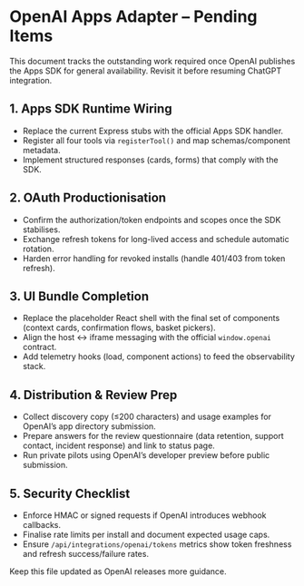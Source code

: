 # OpenAI Apps Adapter – Pending Items

This document tracks the outstanding work required once OpenAI publishes the Apps
SDK for general availability. Revisit it before resuming ChatGPT integration.

## 1. Apps SDK Runtime Wiring
- Replace the current Express stubs with the official Apps SDK handler.
- Register all four tools via `registerTool()` and map schemas/component metadata.
- Implement structured responses (cards, forms) that comply with the SDK.

## 2. OAuth Productionisation
- Confirm the authorization/token endpoints and scopes once the SDK stabilises.
- Exchange refresh tokens for long-lived access and schedule automatic rotation.
- Harden error handling for revoked installs (handle 401/403 from token refresh).

## 3. UI Bundle Completion
- Replace the placeholder React shell with the final set of components (context
  cards, confirmation flows, basket pickers).
- Align the host ↔ iframe messaging with the official `window.openai` contract.
- Add telemetry hooks (load, component actions) to feed the observability stack.

## 4. Distribution & Review Prep
- Collect discovery copy (≤200 characters) and usage examples for OpenAI’s app
  directory submission.
- Prepare answers for the review questionnaire (data retention, support contact,
  incident response) and link to status page.
- Run private pilots using OpenAI’s developer preview before public submission.

## 5. Security Checklist
- Enforce HMAC or signed requests if OpenAI introduces webhook callbacks.
- Finalise rate limits per install and document expected usage caps.
- Ensure `/api/integrations/openai/tokens` metrics show token freshness and
  refresh success/failure rates.

Keep this file updated as OpenAI releases more guidance.

